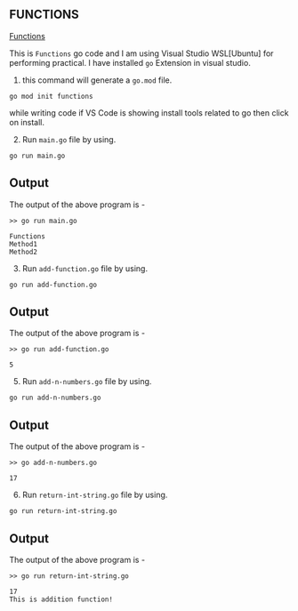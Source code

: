 ## FUNCTIONS

[Functions](https://go.dev/doc/effective_go#functions)

This is `Functions` go code and I am using Visual Studio WSL[Ubuntu] for performing practical. I have installed `go` Extension in visual studio.

1. this command will generate a `go.mod` file.

```
go mod init functions
```

while writing code if VS Code is showing install tools related to go then click on install.

2. Run `main.go` file by using.

```
go run main.go
```

## Output
The output of the above program is - 

```
>> go run main.go  

Functions
Method1
Method2
```

3. Run `add-function.go` file by using.

```
go run add-function.go
```

## Output
The output of the above program is - 

```
>> go run add-function.go 

5
```

5. Run `add-n-numbers.go` file by using.

```
go run add-n-numbers.go
```

## Output
The output of the above program is - 

```
>> go add-n-numbers.go 

17
```

6. Run `return-int-string.go` file by using.

```
go run return-int-string.go
```

## Output
The output of the above program is - 

```
>> go run return-int-string.go 

17
This is addition function!
```
